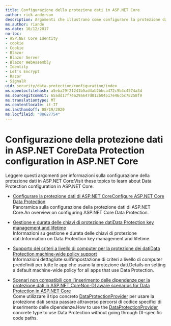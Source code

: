 ```yaml
---
title: Configurazione della protezione dati in ASP.NET Core
author: rick-anderson
description: Argomenti che illustrano come configurare la protezione dati in ASP.NET Core.
ms.author: riande
ms.date: 10/12/2017
no-loc:
- ASP.NET Core Identity
- cookie
- Cookie
- Blazor
- Blazor Server
- Blazor WebAssembly
- Identity
- Let's Encrypt
- Razor
- SignalR
uid: security/data-protection/configuration/index
ms.openlocfilehash: a5eba29f21241b5ad4ab2bbca472c9b4c4574a3d
ms.sourcegitcommit: 65add17f74a29a647d812b04517e46cbc78258f9
ms.translationtype: MT
ms.contentlocale: it-IT
ms.lasthandoff: 08/19/2020
ms.locfileid: "88627754"
---
```

# <a name="data-protection-configuration-in-aspnet-core"></a><span data-ttu-id="91534-103">Configurazione della protezione dati in ASP.NET Core</span><span class="sxs-lookup"><span data-stu-id="91534-103">Data Protection configuration in ASP.NET Core</span></span>

<span data-ttu-id="91534-104">Leggere questi argomenti per informazioni sulla configurazione della protezione dati in ASP.NET Core:</span><span class="sxs-lookup"><span data-stu-id="91534-104">Visit these topics to learn about Data Protection configuration in ASP.NET Core:</span></span>

* [<span data-ttu-id="91534-105">Configurare la protezione dati di ASP.NET Core</span><span class="sxs-lookup"><span data-stu-id="91534-105">Configure ASP.NET Core Data Protection</span></span>](xref:security/data-protection/configuration/overview)  
  <span data-ttu-id="91534-106">Panoramica sulla configurazione della protezione dati di ASP.NET Core.</span><span class="sxs-lookup"><span data-stu-id="91534-106">An overview on configuring ASP.NET Core Data Protection.</span></span>

* [<span data-ttu-id="91534-107">Gestione e durata delle chiavi di protezione dati</span><span class="sxs-lookup"><span data-stu-id="91534-107">Data Protection key management and lifetime</span></span>](xref:security/data-protection/configuration/default-settings)  
  <span data-ttu-id="91534-108">Informazioni su gestione e durata delle chiavi di protezione dati.</span><span class="sxs-lookup"><span data-stu-id="91534-108">Information on Data Protection key management and lifetime.</span></span>

* [<span data-ttu-id="91534-109">Supporto dei criteri a livello di computer per la protezione dei dati</span><span class="sxs-lookup"><span data-stu-id="91534-109">Data Protection machine-wide policy support</span></span>](xref:security/data-protection/configuration/machine-wide-policy)  
  <span data-ttu-id="91534-110">Informazioni dettagliate sull'impostazione di criteri a livello di computer predefiniti per tutte le app che usano la protezione dati.</span><span class="sxs-lookup"><span data-stu-id="91534-110">Details on setting a default machine-wide policy for all apps that use Data Protection.</span></span>

* [<span data-ttu-id="91534-111">Scenari non compatibili con l'inserimento delle dipendenze per la protezione dati in ASP.NET Core</span><span class="sxs-lookup"><span data-stu-id="91534-111">Non-DI aware scenarios for Data Protection in ASP.NET Core</span></span>](xref:security/data-protection/configuration/non-di-scenarios)  
  <span data-ttu-id="91534-112">Come utilizzare il tipo concreto [DataProtectionProvider](/dotnet/api/Microsoft.AspNetCore.DataProtection.DataProtectionProvider) per usare la protezione dati senza passare attraverso percorsi di codice specifici di inserimento delle dipendenze.</span><span class="sxs-lookup"><span data-stu-id="91534-112">How to use the [DataProtectionProvider](/dotnet/api/Microsoft.AspNetCore.DataProtection.DataProtectionProvider) concrete type to use Data Protection without going through DI-specific code paths.</span></span>
